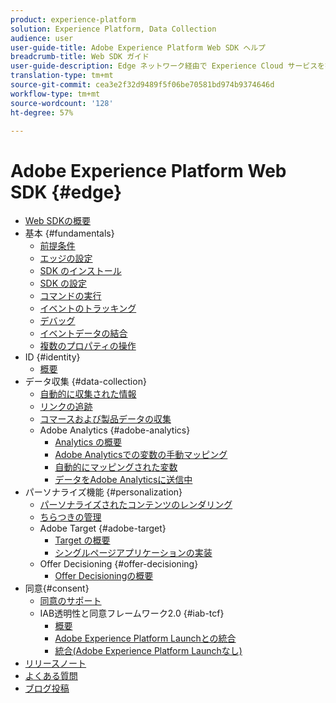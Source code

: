 ```yaml
---
product: experience-platform
solution: Experience Platform, Data Collection
audience: user
user-guide-title: Adobe Experience Platform Web SDK ヘルプ
breadcrumb-title: Web SDK ガイド
user-guide-description: Edge ネットワーク経由で Experience Cloud サービスを操作します。
translation-type: tm+mt
source-git-commit: cea3e2f32d9489f5f06be70581bd974b9374646d
workflow-type: tm+mt
source-wordcount: '128'
ht-degree: 57%

---
```



# Adobe Experience Platform Web SDK {#edge}

* [Web SDKの概要](home.md)
* 基本 {#fundamentals}
   * [前提条件](fundamentals/prerequisite.md)
   * [エッジの設定](fundamentals/edge-configuration.md)
   * [SDK のインストール](fundamentals/installing-the-sdk.md)
   * [SDK の設定](fundamentals/configuring-the-sdk.md)
   * [コマンドの実行](fundamentals/executing-commands.md)
   * [イベントのトラッキング](fundamentals/tracking-events.md)
   * [デバッグ](fundamentals/debugging.md)
   * [イベントデータの結合](fundamentals/merging-event-data.md)
   * [複数のプロパティの操作](fundamentals/interacting-with-multiple-properties.md)
* ID {#identity}
   * [概要](identity/overview.md)
* データ収集 {#data-collection}
   * [自動的に収集された情報](data-collection/automatic-information.md)
   * [リンクの追跡](data-collection/track-links.md)
   * [コマースおよび製品データの収集](data-collection/collect-commerce-data.md)
   * Adobe Analytics {#adobe-analytics}
      * [Analytics の概要](data-collection/adobe-analytics/analytics-overview.md)
      * [Adobe Analyticsでの変数の手動マッピング](data-collection/adobe-analytics/manually-mapping-variables.md)
      * [自動的にマッピングされた変数](data-collection/adobe-analytics/automatically-mapped-vars.md)
      * [データをAdobe Analyticsに送信中](data-collection/adobe-analytics/sending-data-to-analytics.md)
* パーソナライズ機能 {#personalization}
   * [パーソナライズされたコンテンツのレンダリング](personalization/rendering-personalization-content.md)
   * [ちらつきの管理](personalization/manage-flicker.md)
   * Adobe Target {#adobe-target}
      * [Target の概要](personalization/adobe-target/target-overview.md)
      * [シングルページアプリケーションの実装](personalization/adobe-target/spa-implementation.md)
   * Offer Decisioning {#offer-decisioning}
      * [Offer Decisioningの概要](personalization/offer-decisioning/offer-decisioning-overview.md)
* 同意{#consent}
   * [同意のサポート](consent/supporting-consent.md)
   * IAB透明性と同意フレームワーク2.0 {#iab-tcf}
      * [概要](consent/iab-tcf/overview.md)
      * [Adobe Experience Platform Launchとの統合](consent/iab-tcf/with-launch.md)
      * [統合(Adobe Experience Platform Launchなし)](consent/iab-tcf/without-launch.md)
* [リリースノート](release-notes.md)
* [よくある質問](web-sdk-faq.md)
* [ブログ投稿](blog-posts.md)
